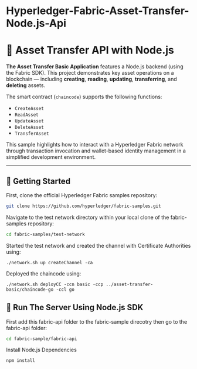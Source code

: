 # Hyperledger-Fabric-Asset-Transfer-Node.js-Api
# 🔗 Asset Transfer API with Node.js

**The Asset Transfer Basic Application** features a Node.js backend (using the Fabric SDK). This project demonstrates key asset operations on a blockchain — including **creating**, **reading**, **updating**, **transferring**, and **deleting** assets.

The smart contract (`chaincode`) supports the following functions:

- `CreateAsset`
- `ReadAsset`
- `UpdateAsset`
- `DeleteAsset`
- `TransferAsset`

This sample highlights how to interact with a Hyperledger Fabric network through transaction invocation and wallet-based identity management in a simplified development environment.

---
## 🧰 Getting Started

First, clone the official Hyperledger Fabric samples repository:

```bash
git clone https://github.com/hyperledger/fabric-samples.git
```
Navigate to the test network directory within your local clone of the fabric-samples repository:
```bash
cd fabric-samples/test-network
```
Started the test network and created the channel with Certificate Authorities using:
```
./network.sh up createChannel -ca
```
Deployed the chaincode using:
```
./network.sh deployCC -ccn basic -ccp ../asset-transfer-basic/chaincode-go -ccl go
```
## 🚀 Run The Server Using Node.js SDK
First add this fabric-api folder to the fabric-sample direcotry then go to the fabric-api folder:
```bash
cd fabric-sample/fabric-api
```
Install Node.js Dependencies
```
npm install
```

